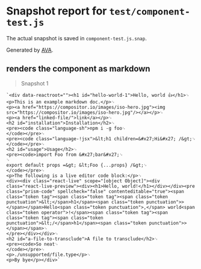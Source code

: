 # Snapshot report for `test/component-test.js`

The actual snapshot is saved in `component-test.js.snap`.

Generated by [AVA](https://ava.li).

## renders the component as markdown

> Snapshot 1

    `<div data-reactroot=""><h1 id="hello-world-1">Hello, world 👍</h1>␊
    <p>This is an example markdown doc.</p>␊
    <p><a href="https://compositor.io/images/iso-hero.jpg"><img src="https://compositor.io/images/iso-hero.jpg"/></a></p>␊
    <p><a href="linked-file/">link</a></p>␊
    <h2 id="installation">Installation</h2>␊
    <pre><code class="language-sh">npm i -g foo␊
    </code></pre>␊
    <pre><code class="language-!jsx">&lt;h1 children=&#x27;Hi&#x27; /&gt;␊
    </code></pre>␊
    <h2 id="usage">Usage</h2>␊
    <pre><code>import Foo from &#x27;bar&#x27;␊
    ␊
    export default props =&gt; &lt;Foo {...props} /&gt;␊
    </code></pre>␊
    <p>The following is a live editor code block:</p>␊
    <div><div class="react-live" scope="[object Object]"><div class="react-live-preview"><div><h1>Hello, world!</h1></div></div><pre class="prism-code" spellcheck="false" contenteditable="true"><span class="token tag"><span class="token tag"><span class="token punctuation">&lt;</span>h1</span><span class="token punctuation">></span></span>Hello<span class="token punctuation">,</span> world<span class="token operator">!</span><span class="token tag"><span class="token tag"><span class="token punctuation">&lt;/</span>h1</span><span class="token punctuation">></span></span>␊
    </pre></div></div>␊
    <h2 id="a-file-to-transclude">A file to transclude</h2>␊
    <pre><code>So neat␊
    </code></pre>␊
    <p>./unsupported/file.type</p>␊
    <p>By bye</p></div>`
